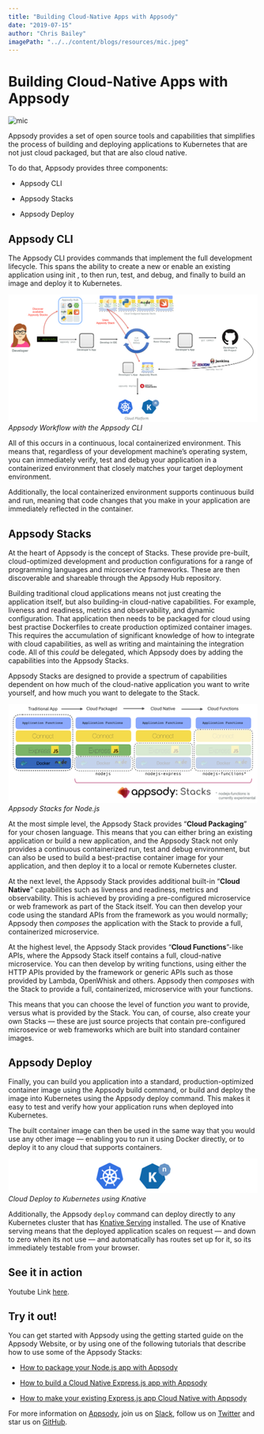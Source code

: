 ```yaml
---
title: "Building Cloud-Native Apps with Appsody"
date: "2019-07-15"
author: "Chris Bailey"
imagePath: "../../content/blogs/resources/mic.jpeg"
---
```


# Building Cloud-Native Apps with Appsody

![mic](./resources/appsodylogo.svg)

Appsody provides a set of open source tools and capabilities that simplifies the process of building and deploying applications to Kubernetes that are not just cloud packaged, but that are also cloud native.

To do that, Appsody provides three components:

* Appsody CLI

* Appsody Stacks

* Appsody Deploy

## Appsody CLI

The Appsody CLI provides commands that implement the full development lifecycle. This spans the ability to create a new or enable an existing application using init , to then run, test, and debug, and finally to build an image and deploy it to Kubernetes.

![Appsody Workflow with the Appsody CLI](./resources/appsody1.png)*Appsody Workflow with the Appsody CLI*

All of this occurs in a continuous, local containerized environment. This means that, regardless of your development machine’s operating system, you can immediately verify, test and debug your application in a containerized environment that closely matches your target deployment environment.

Additionally, the local containerized environment supports continuous build and run, meaning that code changes that you make in your application are immediately reflected in the container.

## Appsody Stacks

At the heart of Appsody is the concept of Stacks. These provide pre-built, cloud-optimized development and production configurations for a range of programming languages and microservice frameworks. These are then discoverable and shareable through the Appsody Hub repository.

Building traditional cloud applications means not just creating the application itself, but also building-in cloud-native capabilities. For example, liveness and readiness, metrics and observability, and dynamic configuration. That application then needs to be packaged for cloud using best practise Dockerfiles to create production optimized container images. This requires the accumulation of significant knowledge of how to integrate with cloud capabilities, as well as writing and maintaining the integration code. All of this *could* be delegated, which Appsody does by adding the capabilities into the Appsody Stacks.

Appsody Stacks are designed to provide a spectrum of capabilities dependent on how much of the cloud-native application you want to write yourself, and how much you want to delegate to the Stack.

![Appsody Stacks for Node.js](./resources/appsodystacks.png)*Appsody Stacks for Node.js*

At the most simple level, the Appsody Stack provides “**Cloud Packaging**” for your chosen language. This means that you can either bring an existing application or build a new application, and the Appsody Stack not only provides a continuous containerized run, test and debug environment, but can also be used to build a best-practise container image for your application, and then deploy it to a local or remote Kubernetes cluster.

At the next level, the Appsody Stack provides additional built-in “**Cloud Native**” capabilities such as liveness and readiness, metrics and observability. This is achieved by providing a pre-configured microservice or web framework as part of the Stack itself. You can then develop your code using the standard APIs from the framework as you would normally; Appsody then *composes* the application with the Stack to provide a full, containerized microservice.

At the highest level, the Appsody Stack provides “**Cloud Functions**”-like APIs, where the Appsody Stack itself contains a full, cloud-native microservice. You can then develop by writing functions, using either the HTTP APIs provided by the framework or generic APIs such as those provided by Lambda, OpenWhisk and others. Appsody then *composes* with the Stack to provide a full, containerized, microservice with your functions.

This means that you can choose the level of function *you* want to provide, versus what is provided by the Stack. You can, of course, also create your own Stacks — these are just source projects that contain pre-configured microsevice or web frameworks which are built into standard container images.

## Appsody Deploy

Finally, you can build you application into a standard, production-optimized container image using the Appsody build command, or build and deploy the image into Kubernetes using the Appsody deploy command. This makes it easy to test and verify how your application runs when deployed into Kubernetes.

The built container image can then be used in the same way that you would use any other image — enabling you to run it using Docker directly, or to deploy it to any cloud that supports containers.

![Cloud Deploy to Kubernetes using Knative](./resources/kubernetesandknative.png)*Cloud Deploy to Kubernetes using Knative*

Additionally, the Appsody `deploy` command can deploy directly to any Kubernetes cluster that has [Knative Serving](https://knative.dev) installed. The use of Knative serving means that the deployed application scales on request — and down to zero when its not use — and automatically has routes set up for it, so its immediately testable from your browser.

## See it in action

<!-- <center><iframe width="560" height="315" src="https://www.youtube.com/embed/a1ww3W1ZVto" frameborder="0" allowfullscreen></iframe></center> -->
Youtube Link [here](https://www.youtube.com/embed/a1ww3W1ZVto).

## Try it out!

You can get started with Appsody using the getting started guide on the Appsody Website, or by using one of the following tutorials that describe how to use some of the Appsody Stacks:

* [How to package your Node.js app with Appsody](https://medium.com/appsody/nodes-cloud-packaged-fe60e29b699d)

* [How to build a Cloud Native Express.js app with Appsody](https://medium.com/appsody/nodejs-express-cloud-native-70022e7d5371)

* [How to make your existing Express.js app Cloud Native with Appsody](https://medium.com/appsody/nodejs-express-enablement-f6fc2609bc00)

For more information on [Appsody](https://appsody.dev), join us on [Slack](http://appsody-slack.eu-gb.mybluemix.net), follow us on [Twitter](https://twitter.com/appsodydev) and star us on [GitHub](https://github.com/appsody).
